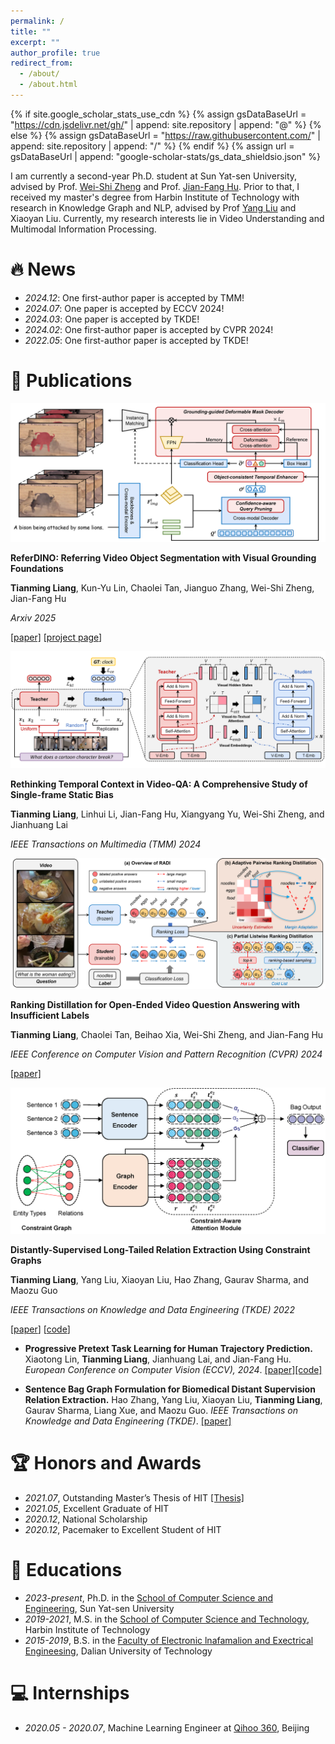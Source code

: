 ```yaml
---
permalink: /
title: ""
excerpt: ""
author_profile: true
redirect_from: 
  - /about/
  - /about.html
---
```


{% if site.google_scholar_stats_use_cdn %}
{% assign gsDataBaseUrl = "https://cdn.jsdelivr.net/gh/" | append: site.repository | append: "@" %}
{% else %}
{% assign gsDataBaseUrl = "https://raw.githubusercontent.com/" | append: site.repository | append: "/" %}
{% endif %}
{% assign url = gsDataBaseUrl | append: "google-scholar-stats/gs_data_shieldsio.json" %}

<span class='anchor' id='about-me'></span>
I am currently a second-year Ph.D. student at Sun Yat-sen University, advised by Prof. [Wei-Shi Zheng](https://www.isee-ai.cn/~zhwshi) and Prof. [Jian-Fang Hu](https://isee-ai.cn/~hujianfang).
Prior to that, I received my master's degree from Harbin Institute of Technology with research in Knowledge Graph and NLP, advised by Prof [Yang Liu](https://homepage.hit.edu.cn/liuyang) and Xiaoyan Liu.
Currently, my research interests lie in Video Understanding and Multimodal Information Processing.

# 🔥 News
- *2024.12*: One first-author paper is accepted by TMM!
- *2024.07*: One paper is accepted by ECCV 2024!
- *2024.03*: One paper is accepted by TKDE!
- *2024.02*: One first-author paper is accepted by CVPR 2024!
- *2022.05*: One first-author paper is accepted by TKDE!

# 📝 Publications 

<div class='paper-box'><div class='paper-box-image'><div><img src='images/REFERDINO.png'></div></div>
<div class='paper-box-text' markdown="1">

**ReferDINO: Referring Video Object Segmentation with Visual Grounding Foundations**

**Tianming Liang**, Kun-Yu Lin, Chaolei Tan, Jianguo Zhang, Wei-Shi Zheng, Jian-Fang Hu

*Arxiv 2025*

[[paper]](https://arxiv.org/pdf/2501.14607)  [[project page](https://isee-laboratory.github.io/ReferDINO)]
</div>
</div>

<div class='paper-box'><div class='paper-box-image'><div><img src='images/BIAS.png'></div></div>
<div class='paper-box-text' markdown="1">

**Rethinking Temporal Context in Video-QA: A Comprehensive Study of Single-frame Static Bias**

**Tianming Liang**, Linhui Li, Jian-Fang Hu, Xiangyang Yu, Wei-Shi Zheng, and Jianhuang Lai

*IEEE Transactions on Multimedia (TMM) 2024*

<!-- [[paper]](https://openaccess.thecvf.com/content/CVPR2024/html/Liang_Ranking_Distillation_for_Open-Ended_Video_Question_Answering_with_Insufficient_Labels_CVPR_2024_paper.html) -->
</div>
</div>

<div class='paper-box'><div class='paper-box-image'><div><img src='images/RADI.png'></div></div>
<div class='paper-box-text' markdown="1">

**Ranking Distillation for Open-Ended Video Question Answering with Insufficient Labels**

**Tianming Liang**, Chaolei Tan, Beihao Xia, Wei-Shi Zheng, and Jian-Fang Hu

*IEEE Conference on Computer Vision and Pattern Recognition (CVPR) 2024*

[[paper]](https://openaccess.thecvf.com/content/CVPR2024/html/Liang_Ranking_Distillation_for_Open-Ended_Video_Question_Answering_with_Insufficient_Labels_CVPR_2024_paper.html)
</div>
</div>

<div class='paper-box'><div class='paper-box-image'><div><img src='images/CGRE.png'></div></div>
<div class='paper-box-text' markdown="1">

**Distantly-Supervised Long-Tailed Relation Extraction Using Constraint Graphs**

**Tianming Liang**, Yang Liu, Xiaoyan Liu, Hao Zhang, Gaurav Sharma, and Maozu Guo

*IEEE Transactions on Knowledge and Data Engineering (TKDE) 2022*

[[paper](https://ieeexplore.ieee.org/abstract/document/9780230)]  [[code](https://github.com/tmliang/CGRE)]
</div>
</div>

- **Progressive Pretext Task Learning for Human Trajectory Prediction.** Xiaotong Lin, **Tianming Liang**, Jianhuang Lai, and Jian-Fang Hu. *European Conference on Computer Vision (ECCV), 2024*. [[paper]](https://www.ecva.net/papers/eccv_2024/papers_ECCV/papers/04345.pdf)[[code]](https://github.com/iSEE-Laboratory/PPT?tab=readme-ov-file)

- **Sentence Bag Graph Formulation for Biomedical Distant Supervision Relation Extraction.** Hao Zhang, Yang Liu, Xiaoyan Liu, **Tianming Liang**, Gaurav Sharma, Liang Xue, and Maozu Guo. *IEEE Transactions on Knowledge and Data Engineering (TKDE)*. [[paper]](https://ieeexplore.ieee.org/document/10472686)

# 🏆 Honors and Awards
- *2021.07*, Outstanding Master’s Thesis of HIT [[Thesis]](https://kns.cnki.net/kcms2/article/abstract?v=smPsKIJgVaAL1OXGDyY2vebrNRo4AdOe_AjqsnpblcBes9jm2zz4ZE4zCi8QDH9etSz05o3QzNiPnVyITaYQiXNmT2CTqDODdoENzE3dTpsuvlfQcYCHYPq2LS73MKN7sdP8VYtQ5aU=&uniplatform=NZKPT&flag=copy)
- *2021.05*, Excellent Graduate of HIT
- *2020.12*, National Scholarship
- *2020.12*, Pacemaker to Excellent Student of HIT

# 📖 Educations
- *2023-present*, Ph.D. in the [School of Computer Science and Engineering](https://cse.sysu.edu.cn/), Sun Yat-sen University
- *2019-2021*, M.S. in the [School of Computer Science and Technology](http://computing.hit.edu.cn/), Harbin Institute of Technology 
- *2015-2019*, B.S. in the [Faculty of Electronic lnafamalion and Exectrical Engineesing](https://ee.dlut.edu.cn/), Dalian University of Technology

# 💻 Internships
- *2020.05 - 2020.07*, Machine Learning Engineer at [Qihoo 360](https://360campus.zhiye.com), Beijing
